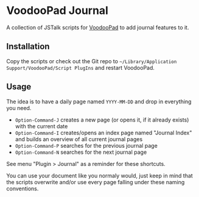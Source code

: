 # VoodooPad Journal

A collection of JSTalk scripts for [VoodooPad](https://plausible.coop/voodoopad/) to add journal features to it.

## Installation

Copy the scripts or check out the Git repo to `~/Library/Application Support/VoodooPad/Script PlugIns` and restart VoodooPad.

## Usage

The idea is to have a daily page named `YYYY-MM-DD` and drop in everything you need.

- `Option-Command-J` creates a new page (or opens it, if it already exists) with the current date
- `Option-Command-I` creates/opens an index page named "Journal Index" and builds an overview of all current journal pages
- `Option-Command-P` searches for the previous journal page
- `Option-Command-N` searches for the next journal page

See menu "Plugin > Journal" as a reminder for these shortcuts.

You can use your document like you normaly would, just keep in mind that the scripts overwrite and/or use every page
falling under these naming conventions.
